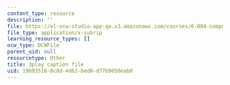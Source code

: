 ```yaml
---
content_type: resource
description: ''
file: https://ol-ocw-studio-app-qa.s3.amazonaws.com/courses/6-004-computation-structures-spring-2017/196935168c8d4d63bed0d77b9050eab0_xd35dftjRrc.srt
file_type: application/x-subrip
learning_resource_types: []
ocw_type: OCWFile
parent_uid: null
resourcetype: Other
title: 3play caption file
uid: 19693516-8c8d-4d63-bed0-d77b9050eab0
---
```

